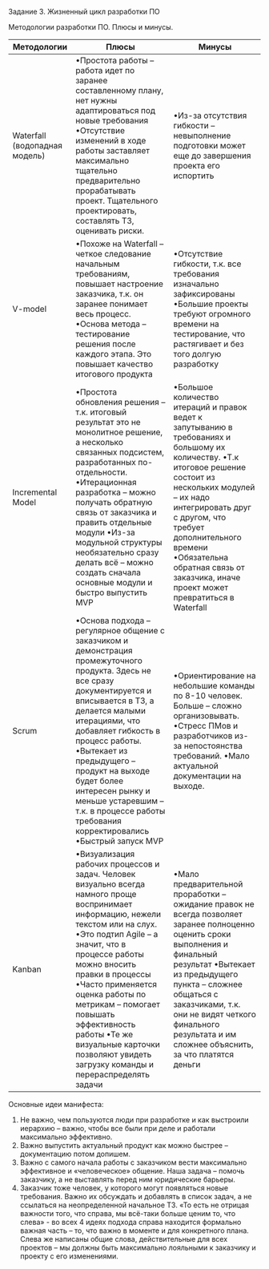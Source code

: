 Задание 3. Жизненный цикл разработки ПО

Методологии разработки ПО. Плюсы и минусы.

| Методологии                   | Плюсы                                                                                                                                                                                                                                                                                                                                                                                                  | Минусы                                                                                                                                                                                                                                                                                                                 |
|-------------------------------|--------------------------------------------------------------------------------------------------------------------------------------------------------------------------------------------------------------------------------------------------------------------------------------------------------------------------------------------------------------------------------------------------------|------------------------------------------------------------------------------------------------------------------------------------------------------------------------------------------------------------------------------------------------------------------------------------------------------------------------|
| Waterfall (водопадная модель) | •Простота работы – работа идет по заранее составленному плану, нет нужны адаптироваться под новые требования •Отсутствие изменений в ходе работы заставляет максимально тщательно предварительно прорабатывать проект. Тщательного проектировать, составлять ТЗ, оценивать риски.                                                                                                                      | •Из-за отсутствия гибкости – невыполнение подготовки может еще до завершения проекта его испортить                                                                                                                                                                                                                     |
| V-model                       | •Похоже на Waterfall – четкое следование начальным требованиям, повышает настроение заказчика, т.к. он заранее понимает весь процесс. •Основа метода – тестирование решения после каждого этапа. Это повышает качество итогового продукта                                                                                                                                                              | •Отсутствие гибкости, т.к. все требования изначально зафиксированы •Большие проекты требуют огромного времени на тестирование, что растягивает и без того долгую разработку                                                                                                                                            |
| Incremental Model             | •Простота обновления решения – т.к. итоговый результат это не монолитное решение, а несколько связанных подсистем, разработанных по-отдельности. •Итерационная разработка – можно получать обратную связь от заказчика и править отдельные модули •Из-за модульной структуры необязательно сразу делать всё – можно создать сначала основные модули и быстро выпустить MVP                             | •Большое количество итераций и правок ведет к запутыванию в требованиях и большому их количеству. •Т.к итоговое решение состоит из нескольких модулей – их надо интегрировать друг с другом, что требует дополнительного времени •Обязательна обратная связь от заказчика, иначе проект может превратиться в Waterfall |
| Scrum                         | •Основа подхода – регулярное общение с заказчиком и демонстрация промежуточного продукта. Здесь не все сразу документируется и вписывается в ТЗ, а делается малыми итерациями, что добавляет гибкость в процесс работы. •Вытекает из предыдущего – продукт на выходе будет более интересен рынку и меньше устаревшим – т.к. в процессе работы требования корректировались •Быстрый запуск MVP          | •Ориентирование на небольшие команды по 8-10 человек. Больше – сложно организовывать. •Стресс ПМов и разработчиков из-за непостоянства требований.  •Мало актуальной документации на выходе.                                                                                                                           |
| Kanban                        | •Визуализация рабочих процессов и задач. Человек визуально всегда намного проще воспринимает информацию, нежели текстом или на слух. •Это подтип Agile – а значит, что в процессе работы можно вносить правки в процессы •Часто применяется оценка работы по метрикам – помогает повышать эффективность работы •Те же визуальные карточки позволяют увидеть загрузку команды и перераспределять задачи | •Мало предварительной проработки – ожидание правок не всегда позволяет заранее полноценно оценить сроки выполнения и финальный результат •Вытекает из предыдущего пункта – сложнее общаться с заказчиками, т.к. они не видят четкого финального результата и им сложнее объяснить, за что платятся деньги              |

Основные идеи манифеста:
1.	Не важно, чем пользуются люди при разработке и как выстроили иерархию – важно, чтобы все были при деле и работали максимально эффективно.
2.	Важно выпустить актуальный продукт как можно быстрее – документацию потом допишем.
3.	Важно с самого начала работы с заказчиком вести максимально эффективное и «человеческое» общение. Наша задача – помочь заказчику, а не выставлять перед ним юридические барьеры.
4.	Заказчик тоже человек, у которого могут появляться новые требования. Важно их обсуждать и добавлять в список задач, а не ссылаться на неопределенной начальное ТЗ.
«То есть не отрицая важности того, что справа, мы всё-таки больше ценим то, что слева» - во всех 4 идеях подхода справа находится формально важная часть – то, что важно в моменте и для конкретного плана. Слева же написаны общие слова, действительные для всех проектов – мы должны быть максимально лояльными к заказчику и проекту с его изменениями. 
